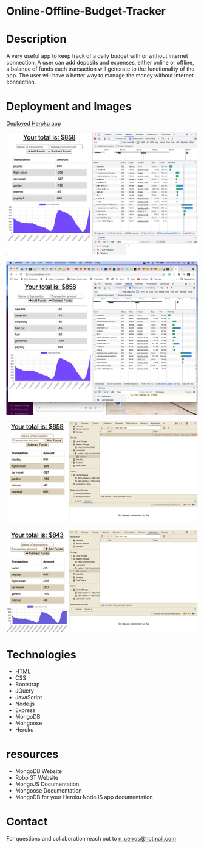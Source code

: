 # Online-Offline-Budget-Tracker

# Description

A very useful app to keep track of a daily budget with or without internet connection. A user can add deposits and expenses, either online or offline, a balance of funds each transaction will generate to the functionality of the app. The user will have a better way to manage the money without internet connection.


# Deployment and Images

[Deployed Heroku app](https://evening-oasis-60943.herokuapp.com/)

![budget-tracker](images/online1.png)

![budget-tracker](images/online2.png)

![budget-tracker](images/offline1.png)

![budget-tracker](images/offline2.png)


# Technologies

- HTML
- CSS
- Bootstrap
- JQuery
- JavaScript
- Node.js
- Express
- MongoDB
- Mongoose
- Heroku

# resources


- MongoDB Website
- Robo 3T Website
- MongoJS Documentation
- Mongoose Documentation
- MongoDB for your Heroku NodeJS app documentation

# Contact

For questions and collaboration reach out to n_cerros@hotmail.com
